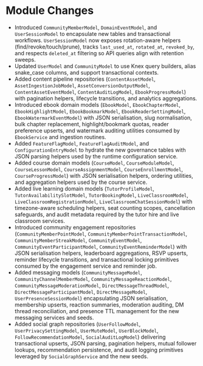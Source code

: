 # Module Changes

- Introduced `CommunityMemberModel`, `DomainEventModel`, and `UserSessionModel` to encapsulate new tables and transactional workflows. `UserSessionModel` now exposes rotation-aware helpers (find/revoke/touch/prune), tracks `last_used_at`, `rotated_at`, `revoked_by`, and respects `deleted_at` filtering so API queries align with retention sweeps.
- Updated `UserModel` and `CommunityModel` to use Knex query builders, alias snake_case columns, and support transactional contexts.
- Added content pipeline repositories (`ContentAssetModel`, `AssetIngestionJobModel`, `AssetConversionOutputModel`, `ContentAssetEventModel`, `ContentAuditLogModel`, `EbookProgressModel`) with pagination helpers, lifecycle transitions, and analytics aggregations.
- Introduced ebook domain models (`EbookModel`, `EbookChapterModel`, `EbookHighlightModel`, `EbookBookmarkModel`, `EbookReaderSettingModel`, `EbookWatermarkEventModel`) with JSON serialisation, slug normalisation, bulk chapter replacement, highlight/bookmark quotas, reader preference upserts, and watermark auditing utilities consumed by `EbookService` and ingestion routines.
- Added `FeatureFlagModel`, `FeatureFlagAuditModel`, and `ConfigurationEntryModel` to hydrate the new governance tables with JSON parsing helpers used by the runtime configuration service.
- Added course domain models (`CourseModel`, `CourseModuleModel`, `CourseLessonModel`, `CourseAssignmentModel`, `CourseEnrollmentModel`, `CourseProgressModel`) with JSON serialisation helpers, ordering utilities, and aggregation helpers used by the course service.
- Added live learning domain models (`TutorProfileModel`, `TutorAvailabilitySlotModel`, `TutorBookingModel`, `LiveClassroomModel`, `LiveClassroomRegistrationModel`, `LiveClassroomChatSessionModel`) with timezone-aware scheduling helpers, seat counting scopes, cancellation safeguards, and audit metadata required by the tutor hire and live classroom services.
- Introduced community engagement repositories (`CommunityMemberPointModel`, `CommunityMemberPointTransactionModel`, `CommunityMemberStreakModel`, `CommunityEventModel`, `CommunityEventParticipantModel`, `CommunityEventReminderModel`) with JSON serialisation helpers, leaderboard aggregations, RSVP upserts, reminder lifecycle transitions, and transactional locking primitives consumed by the engagement service and reminder job.
- Added messaging models (`CommunityMessageModel`, `CommunityChannelMemberModel`, `CommunityMessageReactionModel`, `CommunityMessageModerationModel`, `DirectMessageThreadModel`, `DirectMessageParticipantModel`, `DirectMessageModel`, `UserPresenceSessionModel`) encapsulating JSON serialisation, membership upserts, reaction summaries, moderation auditing, DM thread reconciliation, and presence TTL management for the new messaging services and seeds.
- Added social graph repositories (`UserFollowModel`, `UserPrivacySettingModel`, `UserMuteModel`, `UserBlockModel`, `FollowRecommendationModel`, `SocialAuditLogModel`) delivering transactional upserts, JSON parsing, pagination helpers, mutual follower lookups, recommendation persistence, and audit logging primitives leveraged by `SocialGraphService` and the new seeds.
